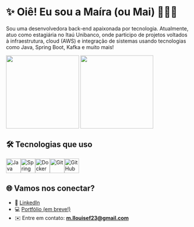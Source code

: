 # ✨ Oiê! Eu sou a Maíra (ou Mai) 👩🏾‍💻

Sou uma desenvolvedora back-end apaixonada por tecnologia. Atualmente, atuo como estagiária no Itaú Unibanco, onde participo de projetos voltados à infraestrutura, cloud (AWS) e integração de sistemas usando tecnologias como Java, Spring Boot, Kafka e muito mais!
    
<div>
    <img height=200 align="center" src="https://github-readme-stats.vercel.app/api?username=maira-dev&theme=synthwave"/>
    <img height=200 align="center" src="https://github-readme-stats.vercel.app/api/top-langs?username=maira-dev&layout=compact&langs_count=8&theme=synthwave"/>
</div>

## 🛠️ Tecnologias que uso

<div style="display: flex; flex-wrap: wrap;">
  <img src="https://cdn.jsdelivr.net/gh/devicons/devicon/icons/java/java-original.svg" width="40px" alt="Java"/>
  <img src="https://cdn.jsdelivr.net/gh/devicons/devicon/icons/spring/spring-original.svg" width="40px" alt="Spring"/>
  <img src="https://cdn.jsdelivr.net/gh/devicons/devicon/icons/docker/docker-original.svg" width="40px" alt="Docker"/>
  <img src="https://cdn.jsdelivr.net/gh/devicons/devicon/icons/git/git-original.svg" width="40px" alt="Git"/>
  <img src="https://cdn.jsdelivr.net/gh/devicons/devicon/icons/github/github-original.svg" width="40px" alt="GitHub"/>
</div>


## 🌐 Vamos nos conectar?

- 💼 [LinkedIn](https://www.linkedin.com/in/maira-silverio/)
- 💻 [Portfólio (em breve!)]()
- ✉️ Entre em contato: **m.llouisef23@gmail.com**
